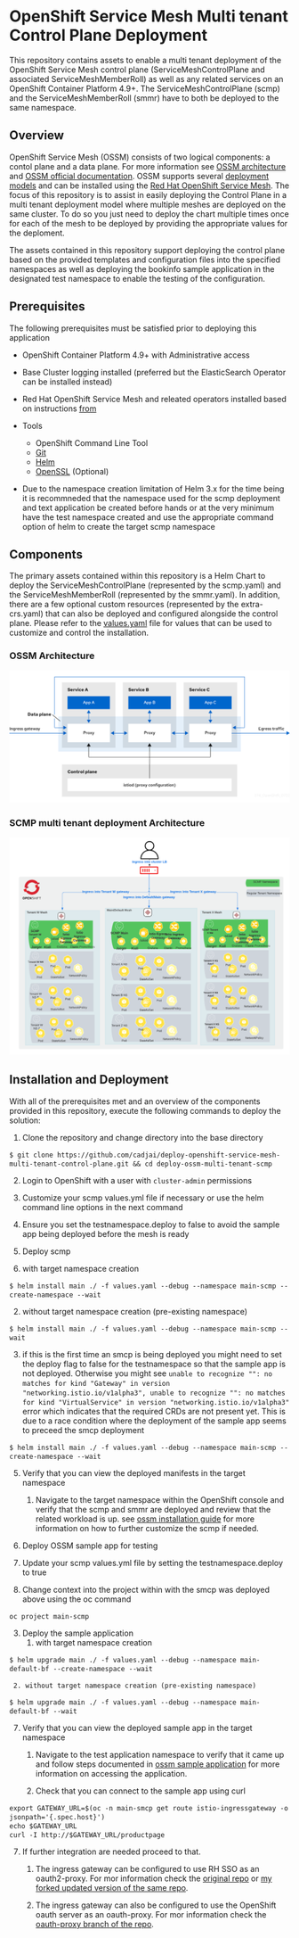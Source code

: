 OpenShift Service Mesh Multi tenant Control Plane Deployment
==================================

This repository contains assets to enable a multi tenant deployment of the OpenShift Service Mesh control plane (ServiceMeshControlPlane and associated ServiceMeshMemberRoll) as well as any related services on an OpenShift Container Platform 4.9+. The ServiceMeshControlPlane (scmp) and the ServiceMeshMemberRoll (smmr) have to both be deployed to the same namespace.

## Overview

OpenShift Service Mesh (OSSM) consists of two logical components: a contol plane and a data plane. For more information see [OSSM architecture](https://docs.openshift.com/container-platform/4.11/service_mesh/v2x/ossm-architecture.html) and [OSSM official documentation](https://access.redhat.com/documentation/en-us/openshift_container_platform/4.10/html/service_mesh/index). OSSM supports several [deployment models](https://docs.openshift.com/container-platform/4.11/service_mesh/v2x/ossm-deployment-models.html) and can be installed using the [Red Hat OpenShift Service Mesh](https://docs.openshift.com/container-platform/4.11/service_mesh/v2x/installing-ossm.html). 
The focus of this repository is to assist in easily deploying the Control Plane in a multi tenant deployment model where multiple meshes are deployed on the same cluster. To do so you just need to deploy the chart multiple times once for each of the mesh to be deployed by providing the appropriate values for the deploment. 

The assets contained in this repository support deploying the control plane based on the provided templates and configuration files into the specified namespaces as well as deploying the bookinfo sample application in the designated test namespace to enable the testing of the configuration. 

## Prerequisites

The following prerequisites must be satisfied prior to deploying this application 

* OpenShift Container Platform 4.9+ with Administrative access
* Base Cluster logging installed (preferred but the ElasticSearch Operator can be installed instead) 
* Red Hat OpenShift Service Mesh and releated operators installed based on instructions [from](https://docs.openshift.com/container-platform/4.11/service_mesh/v2x/installing-ossm.html)  
* Tools
  * OpenShift Command Line Tool
  * [Git](https://git-scm.com/)
  * [Helm](https://helm.s/)
  * [OpenSSL](https://www.openssl.org) (Optional)

* Due to the namespace creation limitation of Helm 3.x for the time being it is recommneded that the namespace used for the scmp deployment and text application be created before hands or at the very minimum have the test namespace created and use the appropriate command option of helm to create the target scmp namespace
  
## Components

The primary assets contained within this repository is a Helm Chart to deploy the ServiceMeshControlPlane (represented by the scmp.yaml) and the ServiceMeshMemberRoll (represented by the smmr.yaml). In addition, there are a few optional custom resources (represented by the extra-crs.yaml) that can also be deployed and configured alongside the control plane.  Please refer to the [values.yaml](values.yaml) file for values that can be used to customize and control the installation. 

### OSSM Architecture 

![](images/ossm-architecture.png)

### SCMP multi tenant deployment Architecture 

![](images/ossm-scmp-multi-tenant-architecture.png)

## Installation and Deployment

With all of the prerequisites met and an overview of the components provided in this repository, execute the following commands to deploy the solution:

1. Clone the repository and change directory into the base directory
```
$ git clone https://github.com/cadjai/deploy-openshift-service-mesh-multi-tenant-control-plane.git && cd deploy-ossm-multi-tenant-scmp 
```

2. Login to OpenShift with a user with `cluster-admin` permissions

3. Customize your scmp values.yml file if necessary or use the helm command line options in the next command
  1. Ensure you set the testnamespace.deploy to false to avoid the sample app being deployed before the mesh is ready
 
4. Deploy scmp 
  1. with target namespace creation

```
$ helm install main ./ -f values.yaml --debug --namespace main-scmp --create-namespace --wait
```

  2. without target namespace creation (pre-existing namespace)

```
$ helm install main ./ -f values.yaml --debug --namespace main-scmp --wait
```

  3. if this is the first time an smcp is being deployed you might need to set the deploy flag to false for the testnamespace so that the sample app is not deployed. Otherwise you might see `unable to recognize "": no matches for kind "Gateway" in version "networking.istio.io/v1alpha3", unable to recognize "": no matches for kind "VirtualService" in version "networking.istio.io/v1alpha3"` error which indicates that the required CRDs are not present yet. This is due to a race condition where the deployment of the sample app seems to preceed the smcp deployment

```
$ helm install main ./ -f values.yaml --debug --namespace main-scmp --create-namespace --wait
```

5. Verify that you can view the deployed manifests in the target namespace

   1. Navigate to the target namespace within the OpenShift console and verify that the scmp and smmr are deployed and review that the related workload is up. see [ossm installation guide](https://docs.openshift.com/container-platform/4.11/service_mesh/v2x/ossm-create-smcp.html) for more information on how to further customize the scmp if needed.


6. Deploy OSSM sample app for testing 
  1. Update your scmp values.yml file by setting the testnamespace.deploy to true 

  2. Change context into the project within with the smcp was deployed above using the oc command
```
oc project main-scmp
```

  3. Deploy the sample application 
     1. with target namespace creation

```
$ helm upgrade main ./ -f values.yaml --debug --namespace main-default-bf --create-namespace --wait
```

     2. without target namespace creation (pre-existing namespace)

```
$ helm upgrade main ./ -f values.yaml --debug --namespace main-default-bf --wait
```

7. Verify that you can view the deployed sample app in the target namespace

   1. Navigate to the test application namespace to verify that it came up and follow steps documented in [ossm sample application](https://docs.openshift.com/container-platform/4.11/service_mesh/v2x/prepare-to-deploy-applications-ossm.html#ossm-tutorial-bookinfo-overview_ossm-create-mesh) for more information on accessing the application. 

   2. Check that you can connect to the sample app using curl
```
export GATEWAY_URL=$(oc -n main-smcp get route istio-ingressgateway -o jsonpath='{.spec.host}')
echo $GATEWAY_URL
curl -I http://$GATEWAY_URL/productpage 
```

7. If further integration are needed proceed to that. 
   1. The ingress gateway can be configured to use RH SSO as an oauth2-proxy. For mor information check the [original repo](https://github.com/ghurel-rh/servicemesh-2-rhsso-examples.git) or [my forked updated version of the same repo](https://github.com/cadjai/servicemesh-2-rhsso-examples.git).

   2. The ingress gateway can also be configured to use the OpenShift oauth server as an oauth-proxy. For mor information check the [oauth-proxy branch of the repo](https://github.com/cadjai/servicemesh-2-rhsso-examples.git).
